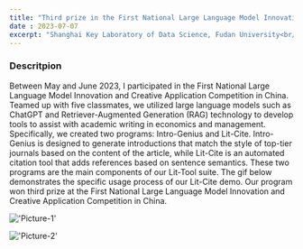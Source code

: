 ```yaml
---
title: "Third prize in the First National Large Language Model Innovation and Creative Application Competition in China"
date : 2023-07-07
excerpt: "Shanghai Key Laboratory of Data Science, Fudan University<br/><img src='/images/llm.jpg' width='350'>"
---
```


### Descritpion

Between May and June 2023, I participated in the First National Large Language Model Innovation and Creative Application Competition in China. Teamed up with five classmates, we utilized large language models such as ChatGPT and Retriever-Augmented Generation (RAG) technology to develop tools to assist with academic writing in economics and management. Specifically, we created two programs: Intro-Genius and Lit-Cite. Intro-Genius is designed to generate introductions that match the style of top-tier journals based on the content of the article, while Lit-Cite is an automated citation tool that adds references based on sentence semantics. These two programs are the main components of our Lit-Tool suite. The gif below demonstrates the specific usage process of our Lit-Cite demo. Our program won third prize at the First National Large Language Model Innovation and Creative Application Competition in China.

!['Picture-1'](/images/llm.jpg)

!['Picture-2'](/images/lit_cite.gif)

